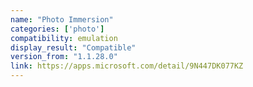 ```yaml
---
name: "Photo Immersion"
categories: ['photo']
compatibility: emulation
display_result: "Compatible"
version_from: "1.1.28.0"
link: https://apps.microsoft.com/detail/9N447DK077KZ
---
```

